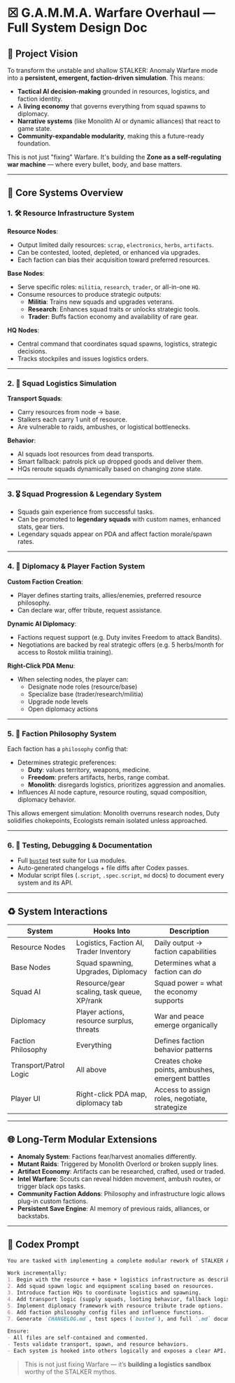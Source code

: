 # ☒️ G.A.M.M.A. Warfare Overhaul — Full System Design Doc

## 🌟 Project Vision

To transform the unstable and shallow STALKER: Anomaly Warfare mode into a **persistent, emergent, faction-driven simulation**. This means:
- **Tactical AI decision-making** grounded in resources, logistics, and faction identity.
- A **living economy** that governs everything from squad spawns to diplomacy.
- **Narrative systems** (like Monolith AI or dynamic alliances) that react to game state.
- **Community-expandable modularity**, making this a future-ready foundation.

This is not just "fixing" Warfare. It's building the **Zone as a self-regulating war machine** — where every bullet, body, and base matters.

---

## 🧩 Core Systems Overview

### 1. 🛠️ Resource Infrastructure System
**Resource Nodes**:
- Output limited daily resources: `scrap`, `electronics`, `herbs`, `artifacts`.
- Can be contested, looted, depleted, or enhanced via upgrades.
- Each faction can bias their acquisition toward preferred resources.

**Base Nodes**:
- Serve specific roles: `militia`, `research`, `trader`, or all-in-one `HQ`.
- Consume resources to produce strategic outputs:
  - **Militia**: Trains new squads and upgrades veterans.
  - **Research**: Enhances squad traits or unlocks strategic tools.
  - **Trader**: Buffs faction economy and availability of rare gear.

**HQ Nodes**:
- Central command that coordinates squad spawns, logistics, strategic decisions.
- Tracks stockpiles and issues logistics orders.

---

### 2. 🚚 Squad Logistics Simulation
**Transport Squads**:
- Carry resources from node → base.
- Stalkers each carry 1 unit of resource.
- Are vulnerable to raids, ambushes, or logistical bottlenecks.

**Behavior**:
- AI squads loot resources from dead transports.
- Smart fallback: patrols pick up dropped goods and deliver them.
- HQs reroute squads dynamically based on changing zone state.

---

### 3. 🎖️ Squad Progression & Legendary System
- Squads gain experience from successful tasks.
- Can be promoted to **legendary squads** with custom names, enhanced stats, gear tiers.
- Legendary squads appear on PDA and affect faction morale/spawn rates.

---

### 4. 🤝 Diplomacy & Player Faction System
**Custom Faction Creation**:
- Player defines starting traits, allies/enemies, preferred resource philosophy.
- Can declare war, offer tribute, request assistance.

**Dynamic AI Diplomacy**:
- Factions request support (e.g. Duty invites Freedom to attack Bandits).
- Negotiations are backed by real strategic offers (e.g. 5 herbs/month for access to Rostok militia training).

**Right-Click PDA Menu**:
- When selecting nodes, the player can:
  - Designate node roles (resource/base)
  - Specialize base (trader/research/militia)
  - Upgrade node levels
  - Open diplomacy actions

---

### 5. 🧠 Faction Philosophy System
Each faction has a `philosophy` config that:
- Determines strategic preferences:
  - **Duty**: values territory, weapons, medicine.
  - **Freedom**: prefers artifacts, herbs, range combat.
  - **Monolith**: disregards logistics, prioritizes aggression and anomalies.
- Influences AI node capture, resource routing, squad composition, diplomacy behavior.

This allows emergent simulation: Monolith overruns research nodes, Duty solidifies chokepoints, Ecologists remain isolated unless approached.

---

### 6. 🧪 Testing, Debugging & Documentation
- Full [`busted`](https://olivinelabs.com/busted/) test suite for Lua modules.
- Auto-generated changelogs + file diffs after Codex passes.
- Modular script files (`.script`, `.spec.script`, `md` docs) to document every system and its API.

---

## ♻️ System Interactions

| System | Hooks Into | Description |
|--------|------------|-------------|
| Resource Nodes | Logistics, Faction AI, Trader Inventory | Daily output → faction capabilities |
| Base Nodes | Squad spawning, Upgrades, Diplomacy | Determines what a faction can *do* |
| Squad AI | Resource/gear scaling, task queue, XP/rank | Squad power = what the economy supports |
| Diplomacy | Player actions, resource surplus, threats | War and peace emerge organically |
| Faction Philosophy | Everything | Defines faction behavior patterns |
| Transport/Patrol Logic | All above | Creates choke points, ambushes, emergent battles |
| Player UI | Right-click PDA map, diplomacy tab | Access to assign roles, negotiate, strategize |

---

## 🌐 Long-Term Modular Extensions
- **Anomaly System**: Factions fear/harvest anomalies differently.
- **Mutant Raids**: Triggered by Monolith Overlord or broken supply lines.
- **Artifact Economy**: Artifacts can be researched, crafted, used or traded.
- **Intel Warfare**: Scouts can reveal hidden movement, ambush routes, or trigger black ops tasks.
- **Community Faction Addons**: Philosophy and infrastructure logic allows plug-in custom factions.
- **Persistent Save Engine**: AI memory of previous raids, alliances, or backstabs.

---

## 🧠 Codex Prompt

```markdown
You are tasked with implementing a complete modular rework of STALKER Anomaly's Warfare mode as described in the `G.A.M.M.A. Warfare Overhaul` design doc.

Work incrementally:
1. Begin with the resource + base + logistics infrastructure as described.
2. Add squad spawn logic and equipment scaling based on resources.
3. Introduce faction HQs to coordinate logistics and spawning.
4. Add transport logic (supply squads, looting behavior, fallback logistics).
5. Implement diplomacy framework with resource tribute trade options.
6. Add faction philosophy config files and influence functions.
7. Generate `CHANGELOG.md`, test specs (`busted`), and full `.md` documentation.

Ensure:
- All files are self-contained and commented.
- Tests validate transport, spawn, and resource behaviors.
- Each system is hooked into others logically and exposes a clear API.
```

> This is not just fixing Warfare — it’s **building a logistics sandbox** worthy of the STALKER mythos.

